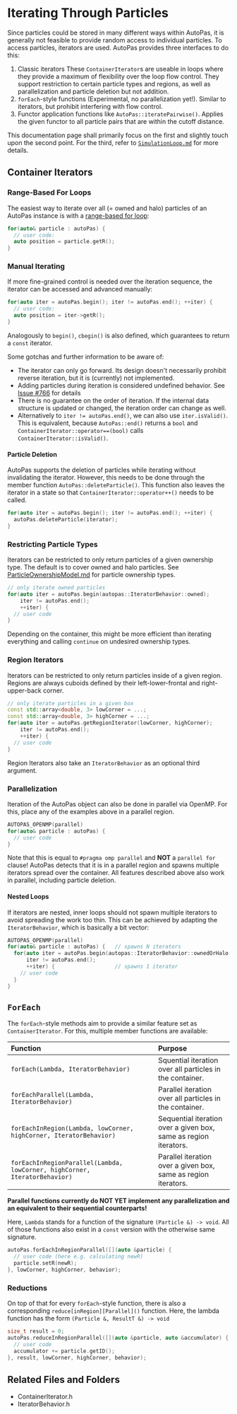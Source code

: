 # Iterating Through Particles

Since particles could be stored in many different ways within AutoPas, it is generally not feasible to provide random access to individual particles.
To access particles, iterators are used.
AutoPas provides three interfaces to do this:
1. Classic iterators 
   These `ContainerIterator`s are useable in loops where they provide a maximum of flexibility over the loop flow control.
   They support restriction to certain particle types and regions, as well as parallelization and particle deletion but not addition.
2. `forEach`-style functions (Experimental, no parallelization yet!).
   Similar to iterators, but prohibit interfering with flow control.
3. Functor application functions like `AutoPas::iteratePairwise()`.
   Applies the given functor to all particle pairs that are within the cutoff distance.
   
This documentation page shall primarily focus on the first and slightly touch upon the second point.
For the third, refer to [`SimulationLoop.md`](https://github.com/AutoPas/AutoPas/blob/master/docs/userdoc/SimulationLoop.md) for more details.

## Container Iterators

### Range-Based For Loops

The easiest way to iterate over all (= owned and halo) particles of an AutoPas instance is with a [range-based for loop](https://en.cppreference.com/w/cpp/language/range-for):

```cpp
for(auto& particle : autoPas) {
  // user code:
  auto position = particle.getR();
}
```

### Manual Iterating

If more fine-grained control is needed over the iteration sequence, the iterator can be accessed and advanced manually:

```cpp
for(auto iter = autoPas.begin(); iter != autoPas.end(); ++iter) {
  // user code:
  auto position = iter->getR();
}
```
Analogously to `begin()`, `cbegin()` is also defined, which guarantees to return a `const` iterator.

Some gotchas and further information to be aware of:
- The iterator can only go forward.
  Its design doesn't necessarily prohibit reverse iteration, but it is (currently) not implemented.
- Adding particles during iteration is considered undefined behavior.
  See [Issue #766](https://github.com/AutoPas/AutoPas/issues/766) for details
- There is no guarantee on the order of iteration.
  If the internal data structure is updated or changed, the iteration order can change as well.
- Alternatively to `iter != autoPas.end()`, we can also use `iter.isValid()`.
  This is equivalent, because `AutoPas::end()` returns a `bool` and `ContainerIterator::operator==(bool)` calls `ContainerIterator::isValid()`.

#### Particle Deletion

AutoPas supports the deletion of particles while iterating without invalidating the iterator.
However, this needs to be done through the member function `AutoPas::deleteParticle()`.
This function also leaves the iterator in a state so that `ContainerIterator::operator++()` needs to be called.

```cpp
for(auto iter = autoPas.begin(); iter != autoPas.end(); ++iter) {
  autoPas.deleteParticle(iterator);
}
```

### Restricting Particle Types

Iterators can be restricted to only return particles of a given ownership type.
The default is to cover owned and halo particles.
See [ParticleOwnershipModel.md](https://github.com/AutoPas/AutoPas/blob/master/docs/userdoc/ParticleOwnershipModel.md) for particle ownership types.

```cpp
// only iterate owned particles
for(auto iter = autoPas.begin(autopas::IteratorBehavior::owned);
    iter != autoPas.end();
    ++iter) {
  // user code
}
```

Depending on the container, this might be more efficient than iterating everything and calling `continue` on undesired ownership types.

### Region Iterators

Iterators can be restricted to only return particles inside of a given region.
Regions are always cuboids defined by their left-lower-frontal and right-upper-back corner.

```cpp
// only iterate particles in a given box
const std::array<double, 3> lowCorner = ...;
const std::array<double, 3> highCorner = ...;
for(auto iter = autoPas.getRegionIterator(lowCorner, highCorner);
    iter != autoPas.end();
    ++iter) {
  // user code
}
```

Region Iterators also take an `IteratorBehavior` as an optional third argument.

### Parallelization

Iteration of the AutoPas object can also be done in parallel via OpenMP.
For this, place any of the examples above in a parallel region.

```cpp
AUTOPAS_OPENMP(parallel)
for(auto& particle : autoPas) {
  // user code
}
```

Note that this is equal to `#pragma omp parallel` and **NOT** a `parallel for` clause!
AutoPas detects that it is in a parallel region and spawns multiple iterators spread over the container.
All features described above also work in parallel, including particle deletion.

#### Nested Loops

If iterators are nested, inner loops should not spawn multiple iterators to avoid spreading the work too thin.
This can be achieved by adapting the `IteratorBehavior`, which is basically a bit vector:
```cpp
AUTOPAS_OPENMP(parallel)
for(auto& particle : autoPas) {   // spawns N iterators
  for(auto iter = autoPas.begin(autopas::IteratorBehavior::ownedOrHalo | autopas::IteratorBehavior::forceSequential);
      iter != autoPas.end();
      ++iter) {                   // spawns 1 iterator
    // user code
  }
}
```


## `ForEach`

The `forEach`-style methods aim to provide a similar feature set as `ContainerIterator`.
For this, multiple member functions are available:

| Function | Purpose |
|:---------|:--------|
| `forEach(Lambda, IteratorBehavior)` | Squential iteration over all particles in the container. |
| `forEachParallel(Lambda, IteratorBehavior)` | Parallel iteration over all particles in the container. |
| `forEachInRegion(Lambda, lowCorner, highCorner, IteratorBehavior)` | Sequential iteration over a given box, same as region iterators. |
| `forEachInRegionParallel(Lambda, lowCorner, highCorner, IteratorBehavior)` | Parallel iteration over a given box, same as region iterators. |

**Parallel functions currently do NOT YET implement any parallelization and an equivalent to their sequential counterparts!**

Here, `Lambda` stands for a function of the signature `(Particle &) -> void`.
All of those functions also exist in a `const` version with the otherwise same signature.

```cpp
autoPas.forEachInRegionParallel([](auto &particle) {
  // user code (here e.g. calculating newR)
  particle.setR(newR);
}, lowCorner, highCorner, behavior);
```

### Reductions

On top of that for every `forEach`-style function, there is also a corresponding `reduce[inRegion][Parallel]()` function.
Here, the lambda function has the form `(Particle &, ResultT &) -> void`
```cpp
size_t result = 0;
autoPas.reduceInRegionParallel([](auto &particle, auto &accumulator) {
  // user code
  accumulator += particle.getID();
}, result, lowCorner, highCorner, behavior);
```

## Related Files and Folders
- ContainerIterator.h
- IteratorBehavior.h
